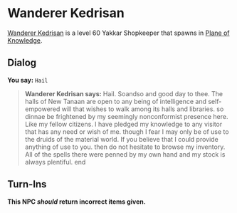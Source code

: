 # Wanderer Kedrisan



[Wanderer Kedrisan](/npc/202216) is a level 60 Yakkar Shopkeeper that spawns in [Plane of Knowledge](/zone/202).



## Dialog

**You say:** `Hail`



>**Wanderer Kedrisan says:** Hail. Soandso and good day to thee. The halls of New Tanaan are open to any being of intelligence and self-empowered will that wishes to walk among its halls and libraries. so dinnae be frightened by my seemingly nonconformist presence here. Like my fellow citizens. I have pledged my knowledge to any visitor that has any need or wish of me. though I fear I may only be of use to the druids of the material world. If you believe that I could provide anything of use to you. then do not hesitate to browse my inventory. All of the spells there were penned by my own hand and my stock is always plentiful.
end



## Turn-Ins



**This NPC *should* return incorrect items given.**





